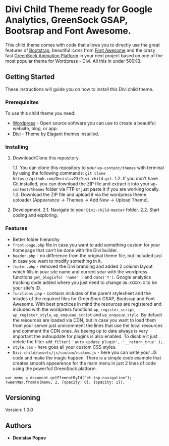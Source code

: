 # Divi Child Theme ready for Google Analytics, GreenSock GSAP, Bootsrap and Font Awesome.

This child theme comes with code that allows you to directly use the great features of [Bootstrap](https://getbootstrap.com/docs/3.3/), beautiful icons from [Font Awesome](http://fontawesome.io/) and the crazy fast [GreenSock Animation Platform](https://greensock.com/) in your next project based on one of the most popular theme for Wordpress - Divi. All this in under 500KB.

## Getting Started

These instructions will guide you on how to install this Divi child theme.

### Prerequisites

To use this child theme you need:

* [Wordpress](https://wordpress.org/) - Open source software you can use to create a beautiful website, blog, or app.
* [Divi](https://www.elegantthemes.com/gallery/divi/) - Theme by Elagant themes installed.

### Installing

1. Download/Clone this repository.

    1.1. You can clone this repository to your ```wp-content/themes```  with terminal by using the following commands: ```git clone https://github.com/Denislav23/Divi-child.git```.
    1.2. If you don't have Git installed, you can download the ZIP file and extract it into your ```wp-content/themes``` folder via FTP or just paste it if you are working locally.
    1.3. Download the ZIP file and upload it via the wordpress theme uploader (Appearance -> Themes -> Add New -> Upload Theme).

2. Development.
    2.1. Navigate to your ```Divi-child-master``` folder.
    2.2. Start coding and exploring.

### Features

- Better folder hierarchy
- ```front-page.php``` file in case you want to add something custom for your homepage that can't be done with the Divi builder.
- ```header.php``` - no difference from the original theme file, but included just in case you want to modify something in it.
- ```footer.php``` - removed the Divi branding and added 2 column layout which fills in your site name and current year with the wordpress functions ```get_bloginfo( 'name' )``` and ```date('Y')```. Google analytics tracking code added where you just need to change ```UA-XXXXX-X``` to be your site's ID.
- ```functions.php``` - contains includes of the parent stylesheet and the inludes of the required files for GreenSock GSAP, Bootsrap and Font Awesome. With best practices in mind the resources are registered and included with the wordpress functions ```wp_register_script```, ```wp_register_style```, ```wp_enqueue_script``` and ```wp_enqueue_style```. By default the resources are loaded via CDN, but in case you want to load them from your server just unncomment the lines that use the local resources and comment the CDN ones. As beeing up to date always is very important the autoupdate for plugins is also enabled. To disable it just delete the filter ```add_filter( 'auto_update_plugin', '__return_true' );```.
- ```style.css``` - here goes all your custom CSS styles.
- ```Divi-child/assets/js/custom/custom.js``` - here you can write your JS code and make the magic happen. There is a simple code example that creates smooth appearence for the main menu in just 2 lines of code using the powerfull GreenSock platform.
```
var menu = document.getElementById("et-top-navigation");
TweenMax.fromTo(menu, 2, {opacity: 0}, {opacity: 1});
```
## Versioning

Version:    1.0.0

## Authors

* **Denislav Popov**
